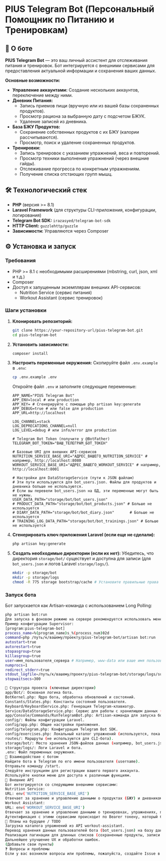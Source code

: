# PIUS Telegram Bot (Персональный Помощник по Питанию и Тренировкам)

## 🤖 О боте

**PIUS Telegram Bot** — это ваш личный ассистент для отслеживания питания и тренировок. Бот интегрируется с внешними сервисами для предоставления актуальной информации и сохранения ваших данных.

**Основные возможности:**
*   **Управление аккаунтами:** Создание нескольких аккаунтов, переключение между ними.
*   **Дневник Питания:**
    *   Запись приемов пищи (вручную или из вашей базы сохраненных продуктов).
    *   Просмотр рациона за выбранную дату с подсчетом БЖУК.
    *   Удаление записей из дневника.
*   **База БЖУ Продуктов:**
    *   Сохранение собственных продуктов с их БЖУ (калории рассчитываются).
    *   Просмотр, поиск и удаление сохраненных продуктов.
*   **Тренировки:**
    *   Запись тренировок с указанием упражнений, веса и повторений.
    *   Просмотр техники выполнения упражнений (через внешние гайды).
    *   Отслеживание прогресса по конкретным упражнениям.
    *   Получение списка отстающих групп мышц.

## 🛠 Технологический стек

*   **PHP** (версия >= 8.1)
*   **Laravel Framework** (для структуры CLI-приложения, конфигурации, логирования)
*   **Telegram Bot SDK:** `irazasyed/telegram-bot-sdk`
*   **HTTP Client:** `guzzlehttp/guzzle`
*   **Зависимости:** Управляются через Composer

## ⚙️ Установка и запуск

### Требования

*   PHP >= 8.1 с необходимыми расширениями (mbstring, curl, json, xml и т.д.)
*   Composer
*   Доступ к запущенным экземплярам внешних API-сервисов:
    *   Nutrition Service (сервис питания)
    *   Workout Assistant (сервис тренировок)

### Шаги установки

1.  **Клонировать репозиторий:**
    ```bash
    git clone https://your-repository-url/pius-telegram-bot.git
    cd pius-telegram-bot
    ```

2.  **Установить зависимости:**
    ```bash
    composer install
    ```

3.  **Настроить переменные окружения:**
    Скопируйте файл `.env.example` в `.env`:
    ```bash
    cp .env.example .env
    ```
    Откройте файл `.env` и заполните следующие переменные:

    ```dotenv
    APP_NAME="PIUS Telegram Bot"
    APP_ENV=local # или production
    APP_KEY= # Сгенерируйте с помощью php artisan key:generate
    APP_DEBUG=true # или false для production
    APP_URL=http://localhost

    LOG_CHANNEL=stack
    LOG_DEPRECATIONS_CHANNEL=null
    LOG_LEVEL=debug # или info/error для production

    # Telegram Bot Token (получите у @BotFather)
    TELEGRAM_BOT_TOKEN="ВАШ_ТЕЛЕГРАМ_БОТ_ТОКЕН"

    # Базовые URI для внешних API-сервисов
    NUTRITION_SERVICE_BASE_URI="АДРЕС_ВАШЕГО_NUTRITION_SERVICE" # например, http://localhost:8080
    WORKOUT_SERVICE_BASE_URI="АДРЕС_ВАШЕГО_WORKOUT_SERVICE" # например, http://localhost:8001

    # Настройки для DataStorageService (пути к JSON файлам)
    # Эти пути используются для bot_users.json. Файлы для продуктов и дневника больше не используются.
    # Если вы перевели bot_users.json на БД, эти переменные могут быть не нужны.
    USER_DATA_PATH="storage/bot/bot_users.json"
    # PRODUCT_DATA_PATH="storage/bot/bot_products.json" # Больше не используется
    # DIARY_DATA_PATH="storage/bot/bot_diary.json"       # Больше не используется
    # TRAINING_LOG_DATA_PATH="storage/bot/bot_trainings.json" # Больше не используется
    ```

4.  **Сгенерировать ключ приложения Laravel (если еще не сделали):**
    ```bash
    php artisan key:generate
    ```

5.  **Создать необходимые директории (если их нет):**
    Убедитесь, что директория `storage/bot/` существует и доступна для записи (для `bot_users.json` и логов Laravel `storage/logs/`).
    ```bash
    mkdir -p storage/bot
    mkdir -p storage/logs
    chmod -R 775 storage bootstrap/cache # Установите правильные права
    ```

### Запуск бота

Бот запускается как Artisan-команда с использованием Long Polling:
```bash
php artisan bot:run
Для запуска в фоновом режиме на сервере рекомендуется использовать менеджер процессов, такой как Supervisor.
Пример конфигурации Supervisor:
[program:pius-telegram-bot]
process_name=%(program_name)s_%(process_num)02d
command=php /путь/к/вашему/проекту/pius-telegram-bot/artisan bot:run
autostart=true
autorestart=true
stopasgroup=true
killasgroup=true
user=имя_пользователя_сервера # Например, www-data или ваше имя пользователя
numprocs=1
redirect_stderr=true
stdout_logfile=/путь/к/вашему/проекту/pius-telegram-bot/storage/logs/supervisor_bot.log
stopwaitsecs=300

📁 Структура проекта (ключевые директории)
app/Bot/: Основная логика бота.
BotKernel.php: Ядро бота, обработка обновлений и состояний.
Constants/States.php: Константы состояний пользователя.
Keyboard/KeyboardService.php: Генерация Telegram-клавиатур.
Service/DataStorageService.php: Сервис для работы с хранилищем данных (сейчас в основном для bot_users.json).
app/Console/Commands/RunTelegramBot.php: Artisan-команда для запуска бота.
config/: Файлы конфигурации Laravel.
config/app.php: Общие настройки приложения.
config/telegram.php: Конфигурация Telegram Bot SDK.
config/exercises.php: Локальный каталог упражнений (используется, пока нет API для их получения).
routes/: Маршруты (не используются для CLI-бота).
storage/bot/: Место хранения JSON-файлов данных (например, bot_users.json).
storage/logs/: Логи Laravel и бота.
.env: Файл переменных окружения.
🚀 Взаимодействие с ботом
Найдите бота в Telegram по его имени пользователя (username).
Отправьте команду /start.
Следуйте инструкциям для регистрации вашего первого аккаунта.
Используйте кнопки меню для доступа к различным функциям.
🤝 Внешние API
Бот интегрируется со следующими внешними сервисами:
Nutrition Service:
URL: env('NUTRITION_SERVICE_BASE_URI')
Отвечает за хранение и управление данными о продуктах (БЖУ) и дневником питания.
Workout Assistant:
URL: env('WORKOUT_SERVICE_BASE_URI')
Отвечает за хранение и управление данными о тренировках, упражнениях, прогрессе и технике выполнения.
Аутентификация с этими сервисами происходит по Bearer токену, который бот получает при регистрации/добавлении аккаунта и сохраняет для каждого аккаунта пользователя.
📝 Планы на будущее / TODO
Загрузка каталога упражнений из API workout-assistant.
Перевод хранения данных пользователей бота (bot_users.json) на базу данных Laravel.
Реализация пагинации для длинных списков (сохраненные продукты, записи дневника).
Дальнейшее улучшение UX и обработки ошибок.
(Добавьте свои пункты)
❓ Вопросы и проблемы
Если у вас возникли вопросы или проблемы, пожалуйста, создайте Issue в этом репозитории.

